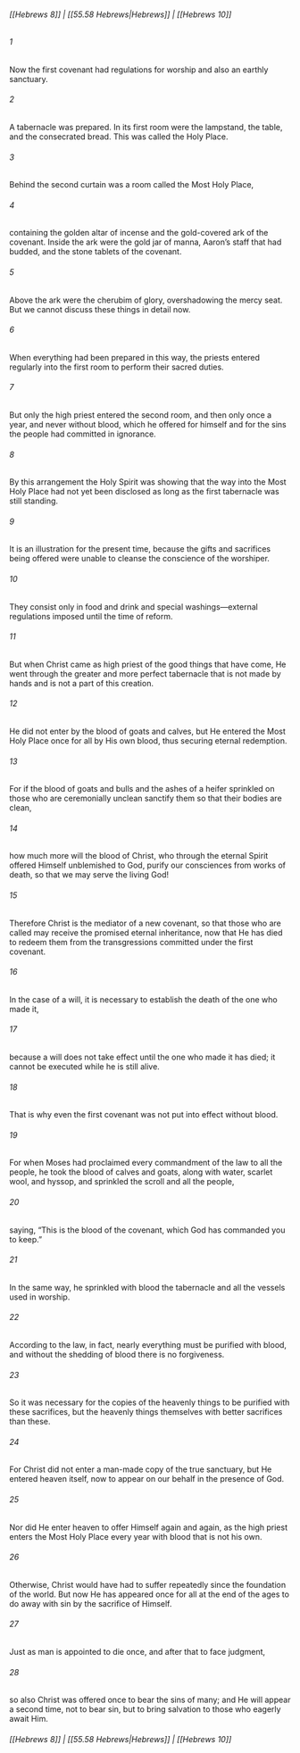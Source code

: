 
###### [[Hebrews 8]] | [[55.58 Hebrews|Hebrews]] | [[Hebrews 10]]

###### 1
Now the first covenant had regulations for worship and also an earthly sanctuary.
###### 2
A tabernacle was prepared. In its first room were the lampstand, the table, and the consecrated bread. This was called the Holy Place.
###### 3
Behind the second curtain was a room called the Most Holy Place,
###### 4
containing the golden altar of incense and the gold-covered ark of the covenant. Inside the ark were the gold jar of manna, Aaron’s staff that had budded, and the stone tablets of the covenant.
###### 5
Above the ark were the cherubim of glory, overshadowing the mercy seat. But we cannot discuss these things in detail now.
###### 6
When everything had been prepared in this way, the priests entered regularly into the first room to perform their sacred duties.
###### 7
But only the high priest entered the second room, and then only once a year, and never without blood, which he offered for himself and for the sins the people had committed in ignorance.
###### 8
By this arrangement the Holy Spirit was showing that the way into the Most Holy Place had not yet been disclosed as long as the first tabernacle was still standing.
###### 9
It is an illustration for the present time, because the gifts and sacrifices being offered were unable to cleanse the conscience of the worshiper.
###### 10
They consist only in food and drink and special washings—external regulations imposed until the time of reform.
###### 11
But when Christ came as high priest of the good things that have come, He went through the greater and more perfect tabernacle that is not made by hands and is not a part of this creation.
###### 12
He did not enter by the blood of goats and calves, but He entered the Most Holy Place once for all by His own blood, thus securing eternal redemption.
###### 13
For if the blood of goats and bulls and the ashes of a heifer sprinkled on those who are ceremonially unclean sanctify them so that their bodies are clean,
###### 14
how much more will the blood of Christ, who through the eternal Spirit offered Himself unblemished to God, purify our consciences from works of death, so that we may serve the living God!
###### 15
Therefore Christ is the mediator of a new covenant, so that those who are called may receive the promised eternal inheritance, now that He has died to redeem them from the transgressions committed under the first covenant.
###### 16
In the case of a will, it is necessary to establish the death of the one who made it,
###### 17
because a will does not take effect until the one who made it has died; it cannot be executed while he is still alive.
###### 18
That is why even the first covenant was not put into effect without blood.
###### 19
For when Moses had proclaimed every commandment of the law to all the people, he took the blood of calves and goats, along with water, scarlet wool, and hyssop, and sprinkled the scroll and all the people,
###### 20
saying, “This is the blood of the covenant, which God has commanded you to keep.”
###### 21
In the same way, he sprinkled with blood the tabernacle and all the vessels used in worship.
###### 22
According to the law, in fact, nearly everything must be purified with blood, and without the shedding of blood there is no forgiveness.
###### 23
So it was necessary for the copies of the heavenly things to be purified with these sacrifices, but the heavenly things themselves with better sacrifices than these.
###### 24
For Christ did not enter a man-made copy of the true sanctuary, but He entered heaven itself, now to appear on our behalf in the presence of God.
###### 25
Nor did He enter heaven to offer Himself again and again, as the high priest enters the Most Holy Place every year with blood that is not his own.
###### 26
Otherwise, Christ would have had to suffer repeatedly since the foundation of the world. But now He has appeared once for all at the end of the ages to do away with sin by the sacrifice of Himself.
###### 27
Just as man is appointed to die once, and after that to face judgment,
###### 28
so also Christ was offered once to bear the sins of many; and He will appear a second time, not to bear sin, but to bring salvation to those who eagerly await Him.

###### [[Hebrews 8]] | [[55.58 Hebrews|Hebrews]] | [[Hebrews 10]]

